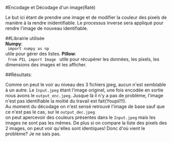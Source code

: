 #Encodage et Décodage d'un image(Raté)  
    
  Le but ici étant de prendre une image et de modifier la couleur des pixels de manière
  à la rendre inidentifiable. Le processus inverse sera appliqué pour rendre l'image
  de nouveau identifiable.

  ##Librairie utilisée  
  **Numpy**:  
  `  import numpy as np  `  
  utile pour gérer des listes.
  **Pillow**:  
  `  from PIL import Image  `
  utile pour récupérer les données, les pixels, les dimensions des images et les afficher.  
     
  ##Résultats:  
      
  Comme on peut le voir au niveau des 3 fichiers jpeg, aucun n'est semblable à un autre.
  Le `Input.jpeg` ètant l'image originel, une fois encodée en sortie nous avons le `output_enc.jpeg`.
  Jusque là il n'y a pas de problème, l'image n'est pas identifiable la moitié du travail est fait(Youpii!!!).  
  Au moment du décodage on n'est sensé retrouvé l'image de base sauf que ce n'est pas le cas, sur le `output_dec.jpeg`  
  on peut apercevoir des couleurs présentes dans le `Input.jpeg` mais les images ne sont pas les mêmes.
  De plus si on compare la liste des pixels des 2 images, on peut voir qu'elles sont identiques!
  Donc d'où vient le problème? Je ne sais pas.

